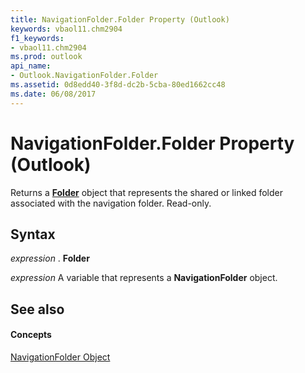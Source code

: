 ```yaml
---
title: NavigationFolder.Folder Property (Outlook)
keywords: vbaol11.chm2904
f1_keywords:
- vbaol11.chm2904
ms.prod: outlook
api_name:
- Outlook.NavigationFolder.Folder
ms.assetid: 0d8edd40-3f8d-dc2b-5cba-80ed1662cc48
ms.date: 06/08/2017
---
```



# NavigationFolder.Folder Property (Outlook)

Returns a  **[Folder](Outlook.Folder.md)** object that represents the shared or linked folder associated with the navigation folder. Read-only.


## Syntax

 _expression_ . **Folder**

 _expression_ A variable that represents a **NavigationFolder** object.


## See also


#### Concepts


[NavigationFolder Object](Outlook.NavigationFolder.md)

